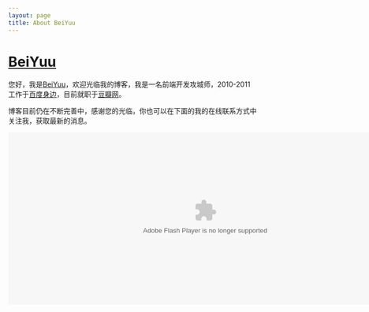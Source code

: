 ```yaml
---
layout: page
title: About BeiYuu
---
```

# [BeiYuu][]

您好，我是[BeiYuu][]，欢迎光临我的博客，我是一名前端开发攻城师，2010-2011工作于<a href="http://s.baidu.com" class="external" target="_blank">百度身边</a>，目前就职于<a href="http://douban.com" class="external" target="_blank">豆瓣网</a>。

博客目前仍在不断完善中，感谢您的光临，你也可以在下面的我的在线联系方式中关注我，获取最新的消息。

<div><object classid="clsid:d27cdb6e-ae6d-11cf-96b8-444553540000" codebase="http://fpdownload.macromedia.com/pub/shockwave/cabs/flash/swflash.cab#version=7,0,0,0" width="799" height="350" id="passing" > <param name="movie" value="http://www.douban.com/doushow/beiyuu/collection_latest_movie|book_12_6_medium_logo_noself/doushow.swf" /> <param name="quality" value="high" /> <param name="scale" value="noscale"/> <param name="align" value="tl"/> <param name="wmode" value="transparent"/> <embed src="http://www.douban.com/doushow/beiyuu/collection_latest_movie|book_12_6_medium_logo_noself/doushow.swf" wmode="transparent" quality="high" width="799" height="350" name="passing" scale="noscale" align="tl" type="application/x-shockwave-flash" pluginspage="http://www.macromedia.com/go/getflashplayer" /> </object></div>

[BeiYuu]: http://beiyuu.com "BeiYuu"

